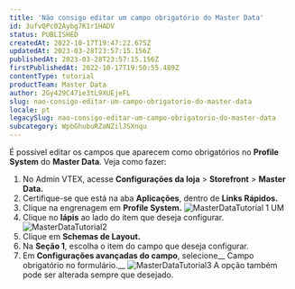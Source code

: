 ```yaml
---
title: 'Não consigo editar um campo obrigatório do Master Data'
id: 3ufvQPc02Aybg7K1r1HADV
status: PUBLISHED
createdAt: 2022-10-17T19:47:22.675Z
updatedAt: 2023-03-28T23:57:15.156Z
publishedAt: 2023-03-28T23:57:15.156Z
firstPublishedAt: 2022-10-17T19:50:55.489Z
contentType: tutorial
productTeam: Master Data
author: 2Gy429C47ie3tL9XUEjeFL
slug: nao-consigo-editar-um-campo-obrigatorio-do-master-data
locale: pt
legacySlug: nao-consigo-editar-um-campo-obrigatorio-do-master-data
subcategory: WpbGhubuRZaNZilJSXnqu
---
```


É possível editar os campos que aparecem como obrigatórios no __Profile System__ do __Master Data__.  Veja como fazer:

1. No Admin VTEX, acesse **Configurações da loja** > **Storefront** > **Master Data.** 
2. Certifique-se que está na aba __Aplicações__, dentro de __Links Rápidos.__
3. Clique na engrenagem em __Profile System.__
![MasterDataTutorial 1 UM](//images.ctfassets.net/alneenqid6w5/6BwZrUrNopO6Nb3n49B8L9/ba74f6ae261e1d8f0fc7a32cf7ad321f/MasterDataTutorial_1_UM.jpg)
4. Clique no __lápis__ ao lado do item que deseja configurar.
![MasterDataTutorial2](//images.ctfassets.net/alneenqid6w5/1OU9KjvK8sUUtHr5MZqbci/4297f3f56819f622d77845054b3dbb0d/MasterDataTutorial2.png)
5. Clique em __Schemas de Layout.__
6.  Na __Seção 1__, escolha o item do campo que deseja configurar.
7. Em __Configurações avançadas do campo__, selecione__ Campo obrigatório no formulário.__
![MasterDataTutorial3](//images.ctfassets.net/alneenqid6w5/1gYKfvwuQaL5fR6nlyZQ8Y/50be6084a8df932cced78ae6359981bc/MasterDataTutorial3.png)
A opção também pode ser alterada sempre que desejado.
